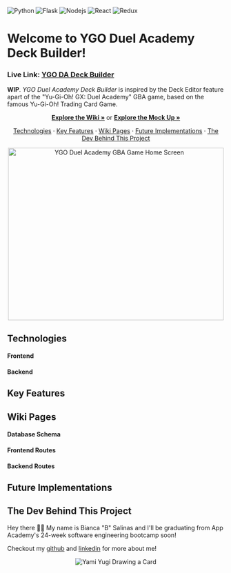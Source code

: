 ![Python](https://img.shields.io/badge/Python-3776AB?style=for-the-badge&logo=python&logoColor=white) ![Flask](https://img.shields.io/badge/Flask-000000?style=for-the-badge&logo=flask&logoColor=white) ![Nodejs](https://img.shields.io/badge/Node.js-43853D?style=for-the-badge&logo=node.js&logoColor=white) ![React](https://img.shields.io/badge/React-20232A?style=for-the-badge&logo=react&logoColor=61DAFB) ![Redux](https://img.shields.io/badge/Redux-593D88?style=for-the-badge&logo=redux&logoColor=white)

#  Welcome to YGO Duel Academy Deck Builder!

### Live Link: [YGO DA Deck Builder](https://en.wikipedia.org/wiki/HTTP_404)

**WIP**. *YGO Duel Academy Deck Builder* is inspired by the Deck Editor feature apart of the "Yu-Gi-Oh! GX: Duel Academy" GBA game, based on the famous Yu-Gi-Oh! Trading Card Game. 

<p align="center">
  <a href="https://github.com/B-Salinas/YGO-Duel-Academy-Deck-Builder/wiki"><strong>Explore the Wiki »</strong></a> 
  or 
  <a href="https://en.wikipedia.org/wiki/HTTP_404"><strong>Explore the Mock Up »</strong></a> 
</p>

<p align="center">
  <a href="#technologies">Technologies</a> 
  · 
  <a href="#key-features">Key Features</a> 
  · 
  <a href="#wiki-pages">Wiki Pages</a> 
  ·
  <a href="#future-implementations">Future Implementations</a> 
  · 
  <a href="#the-dev-behind-this-project">The Dev Behind This Project</a>
</p>

<p align="center">
  <img src="/ygo-da-gba-homescreen.gif" alt="YGO Duel Academy GBA Game Home Screen" width="500" height="400">
</p>

## Technologies
#### Frontend 
#### Backend

## Key Features

## Wiki Pages
#### Database Schema
#### Frontend Routes
#### Backend Routes

## Future Implementations

## The Dev Behind This Project
Hey there 👋🏽 My name is Bianca "B" Salinas and I'll be graduating from App Academy's 24-week software engineering bootcamp soon! 

Checkout my [github](https://github.com/B-Salinas) and [linkedin](https://www.linkedin.com/in/b-salinas/) for more about me!

<p align="center">
  <img src="http://yugiohtracker.com/img/wait2.gif" alt="Yami Yugi Drawing a Card">
</p>
